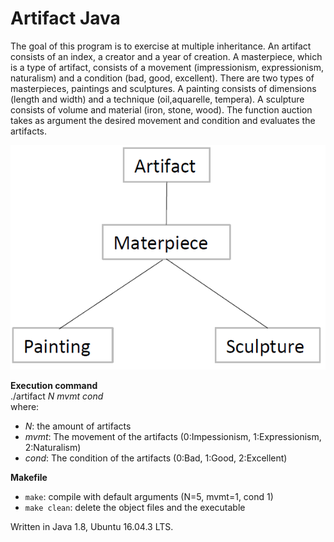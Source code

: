 # Artifact Java
The goal of this program is to exercise at multiple inheritance. An artifact consists of an index, a creator and a year of creation. A masterpiece, which is a type of artifact, consists of a movement (impressionism, expressionism, naturalism) and a condition (bad, good, excellent). There are two types of masterpieces, paintings and sculptures. A painting consists of dimensions (length and width) and a technique (oil,aquarelle, tempera). A sculpture consists of volume and material (iron, stone, wood). The function auction takes as argument the desired movement and condition and evaluates the artifacts.


![Hierarchy](https://github.com/patschris/ArtifactJava/blob/master/Hierarchy.PNG)

**Execution command** <br/> 
./artifact *N* *mvmt* *cond* <br/>
where:
 - *N*: the amount of artifacts
 - *mvmt*: The movement of the artifacts (0:Impessionism, 1:Expressionism, 2:Naturalism)
 - *cond*: The condition of the artifacts (0:Bad, 1:Good, 2:Excellent)

**Makefile**
- `make`: compile with default arguments (N=5, mvmt=1, cond 1)
- `make clean`: delete the object files and the executable

Written in Java 1.8, Ubuntu 16.04.3 LTS. 
